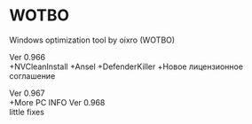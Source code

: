 # WOTBO
Windows optimization tool by oixro (WOTBO)


Ver 0.966  
+NVCleanInstall
+Ansel
+DefenderKiller
+Новое лицензионное соглашение  

Ver 0.967  
+More PC INFO
Ver 0.968  
little fixes
